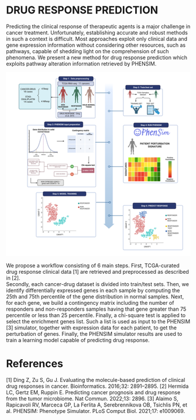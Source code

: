 # DRUG RESPONSE PREDICTION
Predicting the clinical response of therapeutic agents is a major challenge in cancer treatment. 
Unfortunately, establishing accurate and robust methods in such a context is difficult. 
Most approaches exploit only clinical data and gene expression information without considering other resources, such as pathways, capable of shedding light on the comprehension of such phenomena. 
We present a new method for drug response prediction which exploits pathway alteration information retrieved by PHENSIM.

![alt text](https://github.com/Hela06/Drug-Response-Prediction/blob/main/docs/images/Workflow-drug-prediction-1-6step.png)

We propose a workflow consisting of 6 main steps. 
First, TCGA-curated drug response clinical data [1] are retrieved and preprocessed as described in [2].  
Secondly, each cancer-drug dataset is divided into train/test sets. Then, we identify differentially expressed genes in each sample by computing the 25th and 75th percentile of the gene distribution in normal samples.
Next, for each gene, we build a contingency matrix including the number of responders and non-responders samples having that gene greater than 75 percentile or less than 25 percentile. Finally, a chi-square test is applied to select the enrichment genes list. Such a list is used as input to the PHENSIM [3] simulator, together with expression data for each patient, to get the perturbation of genes. 
Finally, the PHENSIM simulator results are used to train a learning model capable of predicting drug response.

# References
[1] Ding Z, Zu S, Gu J. Evaluating the molecule-based prediction of clinical drug responses in cancer. Bioinformatics. 2016;32: 2891–2895.
[2] Hermida LC, Gertz EM, Ruppin E. Predicting cancer prognosis and drug response from the tumor microbiome. Nat Commun. 2022;13: 2896.
[3] Alaimo S, Rapicavoli RV, Marceca GP, La Ferlita A, Serebrennikova OB, Tsichlis PN, et al. PHENSIM: Phenotype Simulator. PLoS Comput Biol. 2021;17: e1009069.
